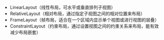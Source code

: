- LinearLayout（线性布局，可水平或垂直排列子视图）
- RelativeLayout（相对布局，通过指定子视图之间的相对位置来布局）
- FrameLayout（帧布局，适合在一个区域内显示单个视图或进行视图的层叠）
- ConstraintLayout（约束布局，通过设置视图之间的约束关系来布局，能有效减少布局嵌套）